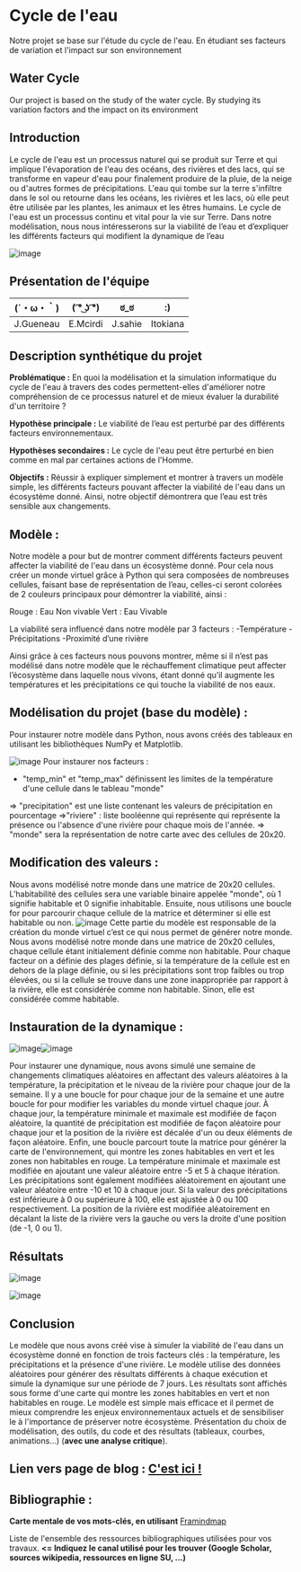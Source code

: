 # Cycle de l'eau
Notre projet se base sur l'étude du cycle de l'eau. En étudiant ses facteurs de variation et l'impact sur son environnement 

## Water Cycle
Our project is based on the study of the water cycle. By studying its variation factors and the impact on its environment

## Introduction 

Le cycle de l'eau est un processus naturel qui se produit sur Terre et qui implique l'évaporation de l'eau des océans, des rivières et des lacs, qui se transforme en vapeur d'eau pour finalement produire de la pluie, de la neige ou d'autres formes de précipitations. L'eau qui tombe sur la terre s'infiltre dans le sol ou retourne dans les océans, les rivières et les lacs, où elle peut être utilisée par les plantes, les animaux et les êtres humains. Le cycle de l'eau est un processus continu et vital pour la vie sur Terre. Dans notre modélisation, nous nous intéresserons sur la viabilité de l’eau et d’expliquer les différents facteurs qui modifient la dynamique de l’eau

![image](https://user-images.githubusercontent.com/125458910/233639121-37499bbf-42df-4153-96ec-f7acb25dd636.png)


## Présentation de l'équipe

|(´・ω・｀)| ( ͡° ͜ʖ ͡°) | ಠ_ಠ | :) |
|-----|--|--|--|
| J.Gueneau| E.Mcirdi | J.sahie  | Itokiana  |


## Description synthétique du projet

**Problématique :** 
En quoi la modélisation et la simulation informatique du cycle de l'eau à travers des codes permettent-elles d'améliorer notre compréhension de ce processus naturel et de mieux évaluer la durabilité d'un territoire ?

**Hypothèse principale :**
Le viabilité de l’eau est perturbé par des différents facteurs environnementaux.  

**Hypothèses secondaires :** 
Le cycle de l'eau peut être perturbé en bien comme en mal  par certaines actions de l'Homme.

**Objectifs :**
Réussir à expliquer simplement et montrer à travers un modèle simple, les différents facteurs pouvant affecter la viabilité de l'eau dans un écosystème donné. Ainsi, notre objectif démontrera que l’eau est très sensible aux changements. 

## Modèle :
Notre modèle a pour but de montrer comment différents facteurs peuvent affecter la viabilité de l'eau dans un écosystème donné. Pour cela nous créer un monde virtuel grâce à Python qui sera composées de nombreuses cellules, faisant base de représentation de l’eau, celles-ci seront colorées de 2 couleurs principaux pour démontrer la viabilité, ainsi : 

Rouge : Eau Non vivable
Vert : Eau Vivable  

La viabilité sera influencé dans notre modèle par  3 facteurs :
-Température 
-Précipitations
-Proximité d’une rivière

Ainsi grâce à ces facteurs nous pouvons montrer, même si il n’est pas modélisé dans notre modèle que le réchauffement climatique peut affecter l’écosystème dans laquelle nous vivons, étant donné qu’il augmente les températures et les précipitations ce qui touche la viabilité de nos eaux. 

## Modélisation du projet (base du modèle) : 

Pour instaurer notre modèle dans Python, nous avons créés des tableaux en utilisant les bibliothèques NumPy et Matplotlib.

![image](https://user-images.githubusercontent.com/125458910/233635110-a93eec54-6f3d-420f-963f-79a46dff91b2.png)
Pour instaurer nos facteurs : 
- "temp_min" et "temp_max" définissent les limites de la température d'une cellule  dans le  tableau "monde" 

=> "precipitation" est une liste contenant les valeurs de précipitation en pourcentage
=>"riviere" : liste booléenne qui représente qui représente la présence ou l'absence d'une rivière pour chaque mois de l'année.
=> "monde" sera la représentation de notre carte avec des cellules de 20x20.

## Modification des valeurs : 
Nous avons modélisé notre monde  dans une matrice de 20x20 cellules. L’habitabilité des cellules  sera une variable binaire appelée "monde", où 1 signifie habitable et 0 signifie inhabitable.  Ensuite, nous utilisons une boucle for pour parcourir chaque cellule de la matrice et déterminer si elle est habitable ou non. 
![image](https://user-images.githubusercontent.com/125458910/233635402-da0b0045-cfb5-42bd-9ea2-2d03ee086247.png)
Cette partie du modèle est responsable de la création du monde virtuel c’est ce qui nous permet de générer notre monde. Nous avons modélisé notre monde  dans une matrice de 20x20 cellules, chaque cellule étant initialement définie comme non habitable. 
Pour chaque facteur on a définie des plages définie, si la température de la cellule est en dehors de la plage définie, ou si les précipitations sont trop faibles ou trop élevées, ou si la cellule se trouve dans une zone inappropriée par rapport à la rivière, elle est considérée comme non habitable. Sinon, elle est considérée comme habitable.

## Instauration de la dynamique : 
![image](https://user-images.githubusercontent.com/125458910/233635767-e57b8c85-3379-4ca7-b1f4-bc48b47c581c.png)![image](https://user-images.githubusercontent.com/125458910/233635816-54cdfc29-3c14-409b-9057-389115ec58f9.png)

Pour instaurer une dynamique, nous avons simulé une semaine de changements climatiques aléatoires en affectant des valeurs aléatoires à la température, la précipitation et le niveau de la rivière pour chaque jour de la semaine. Il y a une boucle for pour chaque jour de la semaine et une autre boucle for pour modifier les variables du monde virtuel chaque jour. À chaque jour, la température minimale et maximale est modifiée de façon aléatoire, la quantité de précipitation est modifiée de façon aléatoire pour chaque jour et la position de la rivière est décalée d'un ou deux éléments de façon aléatoire. Enfin, une boucle parcourt toute la matrice pour générer la carte de l'environnement, qui montre les zones habitables en vert et les zones non habitables en rouge. La température minimale et maximale est modifiée en ajoutant une valeur aléatoire entre -5 et 5 à chaque itération. Les précipitations sont également modifiées aléatoirement en ajoutant une valeur aléatoire entre -10 et 10 à chaque jour. Si la valeur des précipitations est inférieure à 0 ou supérieure à 100, elle est ajustée à 0 ou 100 respectivement. La position de la rivière est modifiée aléatoirement en décalant la liste de la rivière vers la gauche ou vers la droite d'une position (de -1, 0 ou 1).

## Résultats

![image](https://user-images.githubusercontent.com/125458910/233636035-746039ac-db08-4526-9045-d0c91da8632b.png)

![image](https://user-images.githubusercontent.com/125458910/233636064-5576629a-63af-499d-8d92-e758fd4b45d8.png)

## Conclusion 
Le modèle que nous avons créé vise à simuler la viabilité de l'eau dans un écosystème donné en fonction de trois facteurs clés : la température, les précipitations et la présence d'une rivière. Le modèle utilise des données aléatoires pour générer des résultats différents à chaque exécution et simule la dynamique sur une période de 7 jours. Les résultats sont affichés sous forme d'une carte qui montre les zones habitables en vert et non habitables en rouge. Le modèle est simple mais efficace et il permet de mieux comprendre les enjeux environnementaux actuels et de sensibiliser le à l'importance de préserver notre écosystème. 
Présentation du choix de modélisation, des outils, du code et des résultats (tableaux, courbes, animations...) (**avec une analyse critique**).

## Lien vers page de blog : <a href="blog.html"> C'est ici ! </a>

## Bibliographie :

**Carte mentale de vos mots-clés, en utilisant** <a href="https://framindmap.org/mindmaps/index.html">Framindmap </a> 

Liste de l'ensemble des ressources bibliographiques utilisées pour vos travaux. **<= Indiquez le canal utilisé pour les trouver (Google Scholar, sources wikipedia, ressources en ligne SU, ...)**
